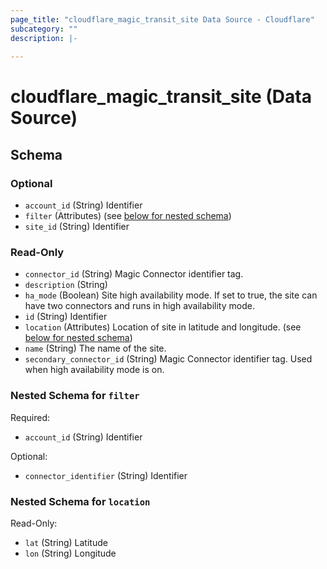 ```yaml
---
page_title: "cloudflare_magic_transit_site Data Source - Cloudflare"
subcategory: ""
description: |-
  
---
```


# cloudflare_magic_transit_site (Data Source)




<!-- schema generated by tfplugindocs -->
## Schema

### Optional

- `account_id` (String) Identifier
- `filter` (Attributes) (see [below for nested schema](#nestedatt--filter))
- `site_id` (String) Identifier

### Read-Only

- `connector_id` (String) Magic Connector identifier tag.
- `description` (String)
- `ha_mode` (Boolean) Site high availability mode. If set to true, the site can have two connectors and runs in high availability mode.
- `id` (String) Identifier
- `location` (Attributes) Location of site in latitude and longitude. (see [below for nested schema](#nestedatt--location))
- `name` (String) The name of the site.
- `secondary_connector_id` (String) Magic Connector identifier tag. Used when high availability mode is on.

<a id="nestedatt--filter"></a>
### Nested Schema for `filter`

Required:

- `account_id` (String) Identifier

Optional:

- `connector_identifier` (String) Identifier


<a id="nestedatt--location"></a>
### Nested Schema for `location`

Read-Only:

- `lat` (String) Latitude
- `lon` (String) Longitude


